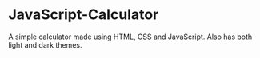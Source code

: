 # JavaScript-Calculator
A simple calculator made using HTML, CSS and JavaScript. Also has both light and dark themes.
